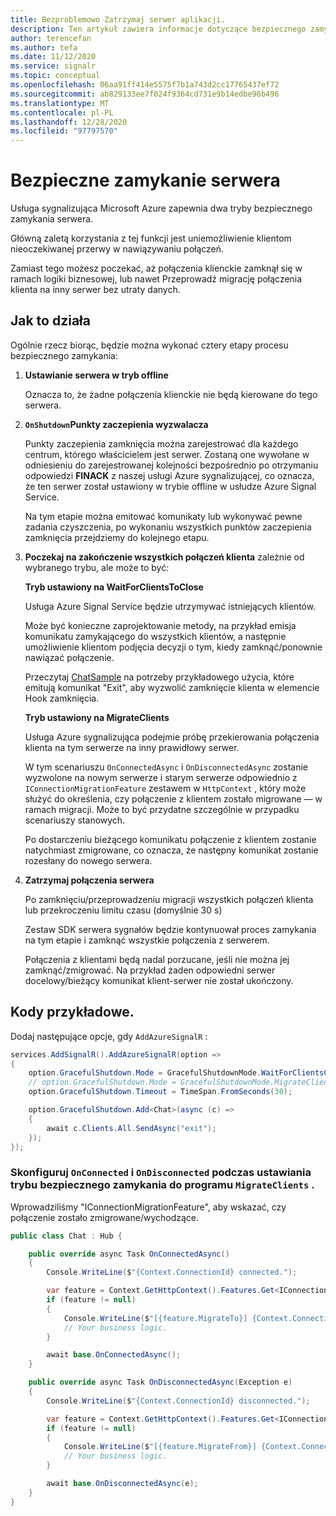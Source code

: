 ```yaml
---
title: Bezproblemowo Zatrzymaj serwer aplikacji.
description: Ten artykuł zawiera informacje dotyczące bezpiecznego zamykania serwera aplikacji sygnalizującego
author: terencefan
ms.author: tefa
ms.date: 11/12/2020
ms.service: signalr
ms.topic: conceptual
ms.openlocfilehash: 06aa91ff414e5575f7b1a743d2cc17765437ef72
ms.sourcegitcommit: ab829133ee7f024f9364cd731e9b14edbe96b496
ms.translationtype: MT
ms.contentlocale: pl-PL
ms.lasthandoff: 12/28/2020
ms.locfileid: "97797570"
---
```

# <a name="server-graceful-shutdown"></a>Bezpieczne zamykanie serwera
Usługa sygnalizująca Microsoft Azure zapewnia dwa tryby bezpiecznego zamykania serwera. 

Główną zaletą korzystania z tej funkcji jest uniemożliwienie klientom nieoczekiwanej przerwy w nawiązywaniu połączeń. 

Zamiast tego możesz poczekać, aż połączenia klienckie zamknął się w ramach logiki biznesowej, lub nawet Przeprowadź migrację połączenia klienta na inny serwer bez utraty danych. 

## <a name="how-it-works"></a>Jak to działa

Ogólnie rzecz biorąc, będzie można wykonać cztery etapy procesu bezpiecznego zamykania:

1. **Ustawianie serwera w tryb offline**

    Oznacza to, że żadne połączenia klienckie nie będą kierowane do tego serwera.

2. **`OnShutdown`Punkty zaczepienia wyzwalacza**

    Punkty zaczepienia zamknięcia można zarejestrować dla każdego centrum, którego właścicielem jest serwer.
    Zostaną one wywołane w odniesieniu do zarejestrowanej kolejności bezpośrednio po otrzymaniu odpowiedzi **FINACK** z naszej usługi Azure sygnalizującej, co oznacza, że ten serwer został ustawiony w trybie offline w usłudze Azure Signal Service.

    Na tym etapie można emitować komunikaty lub wykonywać pewne zadania czyszczenia, po wykonaniu wszystkich punktów zaczepienia zamknięcia przejdziemy do kolejnego etapu.

3. **Poczekaj na zakończenie wszystkich połączeń klienta** zależnie od wybranego trybu, ale może to być:

    **Tryb ustawiony na WaitForClientsToClose**

    Usługa Azure Signal Service będzie utrzymywać istniejących klientów.

    Może być konieczne zaprojektowanie metody, na przykład emisja komunikatu zamykającego do wszystkich klientów, a następnie umożliwienie klientom podjęcia decyzji o tym, kiedy zamknąć/ponownie nawiązać połączenie.

    Przeczytaj [ChatSample](https://github.com/Azure/azure-signalr/tree/dev/samples/ChatSample/ChatSample) na potrzeby przykładowego użycia, które emitują komunikat "Exit", aby wyzwolić zamknięcie klienta w elemencie Hook zamknięcia.

    **Tryb ustawiony na MigrateClients**

    Usługa Azure sygnalizująca podejmie próbę przekierowania połączenia klienta na tym serwerze na inny prawidłowy serwer. 
    
    W tym scenariuszu `OnConnectedAsync` i `OnDisconnectedAsync` zostanie wyzwolone na nowym serwerze i starym serwerze odpowiednio z `IConnectionMigrationFeature` zestawem w `HttpContext` , który może służyć do określenia, czy połączenie z klientem zostało migrowane — w ramach migracji. Może to być przydatne szczególnie w przypadku scenariuszy stanowych.

    Po dostarczeniu bieżącego komunikatu połączenie z klientem zostanie natychmiast zmigrowane, co oznacza, że następny komunikat zostanie rozesłany do nowego serwera.

4. **Zatrzymaj połączenia serwera**

    Po zamknięciu/przeprowadzeniu migracji wszystkich połączeń klienta lub przekroczeniu limitu czasu (domyślnie 30 s)

    Zestaw SDK serwera sygnałów będzie kontynuował proces zamykania na tym etapie i zamknąć wszystkie połączenia z serwerem.

    Połączenia z klientami będą nadal porzucane, jeśli nie można jej zamknąć/zmigrować. Na przykład żaden odpowiedni serwer docelowy/bieżący komunikat klient-serwer nie został ukończony.

## <a name="sample-codes"></a>Kody przykładowe.

Dodaj następujące opcje, gdy `AddAzureSignalR` :

```csharp
services.AddSignalR().AddAzureSignalR(option =>
{
    option.GracefulShutdown.Mode = GracefulShutdownMode.WaitForClientsClose;
    // option.GracefulShutdown.Mode = GracefulShutdownMode.MigrateClients;
    option.GracefulShutdown.Timeout = TimeSpan.FromSeconds(30);

    option.GracefulShutdown.Add<Chat>(async (c) =>
    {
        await c.Clients.All.SendAsync("exit");
    });
});
```

### <a name="configure-onconnected-and-ondisconnected-while-setting-graceful-shutdown-mode-to-migrateclients"></a>Skonfiguruj `OnConnected` i `OnDisconnected` podczas ustawiania trybu bezpiecznego zamykania do programu `MigrateClients` .

Wprowadziliśmy "IConnectionMigrationFeature", aby wskazać, czy połączenie zostało zmigrowane/wychodzące.

```csharp
public class Chat : Hub {

    public override async Task OnConnectedAsync()
    {
        Console.WriteLine($"{Context.ConnectionId} connected.");

        var feature = Context.GetHttpContext().Features.Get<IConnectionMigrationFeature>();
        if (feature != null)
        {
            Console.WriteLine($"[{feature.MigrateTo}] {Context.ConnectionId} is migrated from {feature.MigrateFrom}.");
            // Your business logic.
        }

        await base.OnConnectedAsync();
    }

    public override async Task OnDisconnectedAsync(Exception e)
    {
        Console.WriteLine($"{Context.ConnectionId} disconnected.");

        var feature = Context.GetHttpContext().Features.Get<IConnectionMigrationFeature>();
        if (feature != null)
        {
            Console.WriteLine($"[{feature.MigrateFrom}] {Context.ConnectionId} will be migrated to {feature.MigrateTo}.");
            // Your business logic.
        }

        await base.OnDisconnectedAsync(e);
    }
}
```